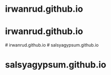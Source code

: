 # irwanrud.github.io
# irwanrud.github.io
#   i r w a n r u d . g i t h u b . i o  
 # salsyagypsum.github.io
# salsyagypsum.github.io
